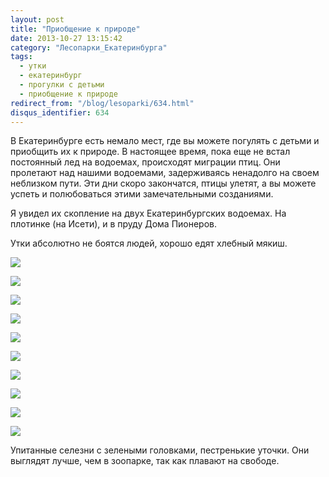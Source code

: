 ```yaml
---
layout: post
title: "Приобщение к природе"
date: 2013-10-27 13:15:42
category: "Лесопарки_Екатеринбурга"
tags:
  - утки
  - екатеринбург
  - прогулки с детьми
  - приобщение к природе
redirect_from: "/blog/lesoparki/634.html"
disqus_identifier: 634
---
```

В Екатеринбурге есть немало мест, где вы можете погулять с детьми и
приобщить их к природе. В настоящее время, пока еще не встал постоянный
лед на водоемах, происходят миграции птиц. Они пролетают над нашими
водоемами, задерживаясь ненадолго на своем неблизком пути. Эти дни скоро
закончатся, птицы улетят, а вы можете успеть и полюбоваться этими
замечательными созданиями.

Я увидел их скопление на двух Екатеринбургских водоемах. На плотинке (на
Исети), и в пруду Дома Пионеров.

Утки абсолютно не боятся людей, хорошо едят хлебный мякиш.

![](http://fishingguru.ru/uploads/images/00/00/01/2013/10/27/3ab8ac.jpg)

![](http://fishingguru.ru/uploads/images/00/00/01/2013/10/27/0d4261.jpg)

![](http://fishingguru.ru/uploads/images/00/00/01/2013/10/27/d93616.jpg)

![](http://fishingguru.ru/uploads/images/00/00/01/2013/10/27/e72d5f.jpg)

![](http://fishingguru.ru/uploads/images/00/00/01/2013/10/27/eedcc5.jpg)

![](http://fishingguru.ru/uploads/images/00/00/01/2013/10/27/6a86d5.jpg)

![](http://fishingguru.ru/uploads/images/00/00/01/2013/10/27/274bdd.jpg)

![](http://fishingguru.ru/uploads/images/00/00/01/2013/10/27/a9a7b5.jpg)

![](http://fishingguru.ru/uploads/images/00/00/01/2013/10/27/adcdc5.jpg)

![](http://fishingguru.ru/uploads/images/00/00/01/2013/10/27/73178d.jpg)

Упитанные селезни с зелеными головками, пестренькие уточки. Они выглядят
лучше, чем в зоопарке, так как плавают на свободе.
